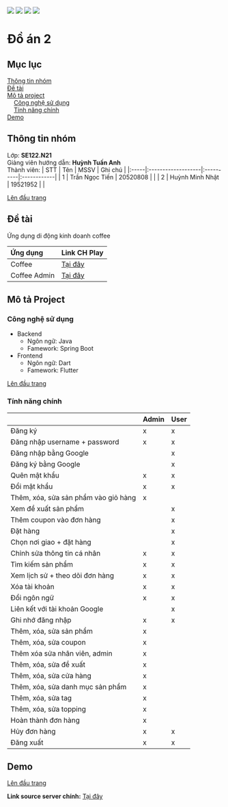 [![](https://img.shields.io/github/license/ngoctienUIT/Coffee.svg)](https://github.com/ngoctienUIT/Coffee)
[![](https://tokei.rs/b1/github/ngoctienUIT/Coffee)](https://github.com/ngoctienUIT/Coffee)
[![](https://img.shields.io/github/repo-size/ngoctienUIT/Coffee)](https://github.com/ngoctienUIT/Coffee)
[![](https://img.shields.io/github/languages/code-size/ngoctienUIT/Coffee)](https://github.com/ngoctienUIT/Coffee)

# **Đồ án 2**
<a name="top"><a>
## Mục lục

[Thông tin nhóm](#info)\
[Đề tài](#topic)\
[Mô tả project](#project)\
&nbsp;&nbsp;&nbsp; [Công nghệ sử dụng](#use)\
&nbsp;&nbsp;&nbsp; [Tính năng chính](#main-feature)\
[Demo](#demo)

## Thông tin nhóm <a name="info"></a>

Lớp: **SE122.N21** \
Giảng viên hướng dẫn: **Huỳnh Tuấn Anh** \
Thành viên:
| STT  | Tên                | MSSV      | Ghi chú     |
|:-----|:-------------------|:----------|:------------|
|  1   |  Trần Ngọc Tiến | 20520808  |  |
|  2   |  Huỳnh Minh Nhật    |  19521952 |             |

[Lên đầu trang](#top)
## Đề tài <a name="topic"></a>

Ứng dụng di động kinh doanh coffee

|Ứng dụng|Link CH Play|
|:-----|:------|
|Coffee| [Tại đây](https://play.google.com/store/apps/details?id=com.uit.coffee) |
|Coffee Admin|[Tại đây](https://play.google.com/store/apps/details?id=com.uit.coffee_admin)|

## Mô tả Project <a name="project"></a>

### Công nghệ sử dụng <a name="use"></a>
- Backend
    - Ngôn ngữ: Java
    - Famework: Spring Boot
- Frontend
    - Ngôn ngữ: Dart
    - Famework: Flutter

[Lên đầu trang](#top)
### Tính năng chính <a name="main-feature"></a>


||Admin|User|
|:-----|:------|:----------|
|Đăng ký| x | x |
|Đăng nhập username + password|x|x|
|Đăng nhập bằng Google||x|
|Đăng ký bằng Google||x|
|Quên mật khẩu|x|x|
|Đổi mật khẩu|x|x|
|Thêm, xóa, sửa sản phẩm vào giỏ hàng|x|
|Xem đề xuất sản phẩm||x|
|Thêm coupon vào đơn hàng||x|
|Đặt hàng||x|
|Chọn nơi giao + đặt hàng||x|
|Chỉnh sửa thông tin cá nhân|x|x
|Tìm kiếm sản phẩm|x|x
|Xem lịch sử + theo dõi đơn hàng|x|x|
|Xóa tài khoản|x|x|
|Đổi ngôn ngữ|x|x|
|Liên kết với tài khoản Google||x|
|Ghi nhớ đăng nhập|x|x|
|Thêm, xóa, sửa sản phẩm|x|
|Thêm, xóa, sửa coupon|x|
|Thêm xóa sửa nhân viên, admin|x|
|Thêm, xóa, sửa đề xuất|x|
|Thêm, xóa, sửa cửa hàng|x|
|Thêm, xóa, sửa danh mục sản phẩm|x|
|Thêm, xóa, sửa tag|x|
|Thêm, xóa, sửa topping|x|
|Hoàn thành đơn hàng|x|
|Hủy đơn hàng|x|x|
|Đăng xuất|x|x|


## Demo <a name="demo"></a>
  
[Lên đầu trang](#top)

**Link source server chính:** [Tại đây](https://github.com/tori4582/HighlandMimic.git)